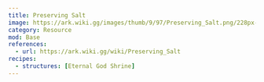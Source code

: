 ```yaml
---
title: Preserving Salt
image: https://ark.wiki.gg/images/thumb/9/97/Preserving_Salt.png/228px-Preserving_Salt.png
category: Resource
mod: Base
references:
  - url: https://ark.wiki.gg/wiki/Preserving_Salt
recipes:
  - structures: [Eternal God Shrine]
---
```

